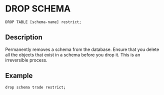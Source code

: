 # DROP SCHEMA

```no-highlight
DROP TABLE [schema-name] restrict;
```

## Description

Permanently removes a schema from the database. Ensure that you delete all the objects that exist in a schema before you drop it. This is an irreversible process.

## Example

```no-highlight
drop schema trade restrict;
```
